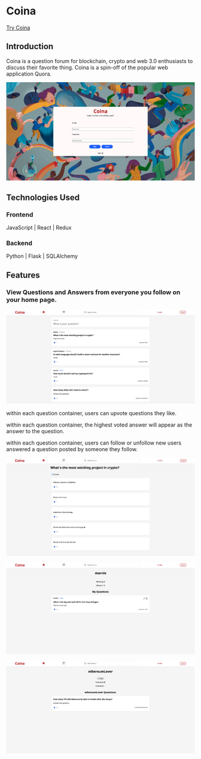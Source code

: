 # Coina

<a href="https://coina.herokuapp.com"/>Try Coina</a>

## Introduction
Coina is a question forum for blockchain, crypto and web 3.0 enthusiasts to discuss their favorite thing. Coina is a spin-off of the popular web application Quora. 

![Alt Text](https://github.com/asabushaban/Coina/blob/main/react-app/public/wireframes/login:splash.png)

## Technologies Used

### Frontend
JavaScript | React | Redux
### Backend
Python | Flask | SQLAlchemy

## Features
### View Questions and Answers from everyone you follow on your home page. 

![Alt Text](https://github.com/asabushaban/Coina/blob/main/react-app/public/wireframes/Home.png)

within each question container, users can upvote questions they like.

within each question container, the highest voted answer will appear as the answer to the question.

within each question container, users can follow or unfollow new users answered a question posted by someone they follow.

![Alt Text](https://github.com/asabushaban/Coina/blob/main/react-app/public/wireframes/Answers.png)

![Alt Text](https://github.com/asabushaban/Coina/blob/main/react-app/public/wireframes/MyProfile.png)

![Alt Text](https://github.com/asabushaban/Coina/blob/main/react-app/public/wireframes/other-users-profile.png)
